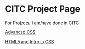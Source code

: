 # CITC Project Page
For Projects, I am/have done in CITC

<a href="HTML5 and Intro to CSS/index.html">Advanced CSS</a>

<a href="public_html/index.html">HTML5 and Intro to CSS</a>
